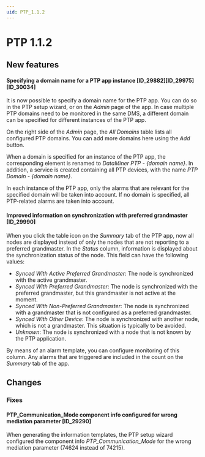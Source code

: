 ```yaml
---
uid: PTP_1.1.2
---
```


# PTP 1.1.2

## New features

#### Specifying a domain name for a PTP app instance \[ID_29882\]\[ID_29975\]\[ID_30034\]

It is now possible to specify a domain name for the PTP app. You can do so in the PTP setup wizard, or on the *Admin* page of the app. In case multiple PTP domains need to be monitored in the same DMS, a different domain can be specified for different instances of the PTP app.

On the right side of the *Admin* page, the *All Domains* table lists all configured PTP domains. You can add more domains here using the *Add* button.

When a domain is specified for an instance of the PTP app, the corresponding element is renamed to *DataMiner PTP - {domain name}*. In addition, a service is created containing all PTP devices, with the name *PTP Domain - {domain name}*.

In each instance of the PTP app, only the alarms that are relevant for the specified domain will be taken into account. If no domain is specified, all PTP-related alarms are taken into account.

#### Improved information on synchronization with preferred grandmaster \[ID_29990\]

When you click the table icon on the *Summary* tab of the PTP app, now all nodes are displayed instead of only the nodes that are not reporting to a preferred grandmaster. In the *Status* column, information is displayed about the synchronization status of the node. This field can have the following values:

- *Synced With Active Preferred Grandmaster*: The node is synchronized with the active grandmaster.
- *Synced With Preferred Grandmaster*: The node is synchronized with the preferred grandmaster, but this grandmaster is not active at the moment.
- *Synced With Non-Preferred Grandmaster*: The node is synchronized with a grandmaster that is not configured as a preferred grandmaster.
- *Synced With Other Device*: The node is synchronized with another node, which is not a grandmaster. This situation is typically to be avoided.
- *Unknown*: The node is synchronized with a node that is not known by the PTP application.

By means of an alarm template, you can configure monitoring of this column. Any alarms that are triggered are included in the count on the *Summary* tab of the app.

## Changes

### Fixes

#### PTP_Communication_Mode component info configured for wrong mediation parameter \[ID_29290\]

When generating the information templates, the PTP setup wizard configured the component info *PTP_Communication_Mode* for the wrong mediation parameter (74624 instead of 74215).
